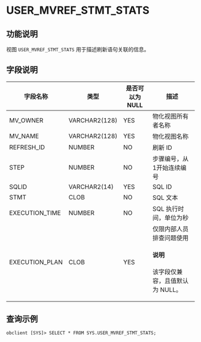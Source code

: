 
# USER_MVREF_STMT_STATS

## 功能说明

视图 `USER_MVREF_STMT_STATS` 用于描述刷新语句关联的信息。

## 字段说明

| **字段名称** | **类型** | **是否可以为 NULL** | **描述** |
| --- | --- | --- | --- |
| MV_OWNER | VARCHAR2(128) | YES | 物化视图所有者名称 |
| MV_NAME | VARCHAR2(128) | YES | 物化视图名称 |
| REFRESH_ID | NUMBER | NO | 刷新 ID |
| STEP | NUMBER | NO | 步骤编号，从1开始连续编号 |
| SQLID | VARCHAR2(14) | YES | SQL ID |
| STMT | CLOB | NO | SQL 文本 |
| EXECUTION_TIME | NUMBER | NO | SQL 执行时间，单位为秒 |
| EXECUTION_PLAN | CLOB | YES | 仅限内部人员排查问题使用<main id="notice" type='explain'> <h4>说明</h4><p>该字段仅兼容，且值默认为 NULL。</p></main> |

## 查询示例

```shell
obclient [SYS]> SELECT * FROM SYS.USER_MVREF_STMT_STATS;
```
